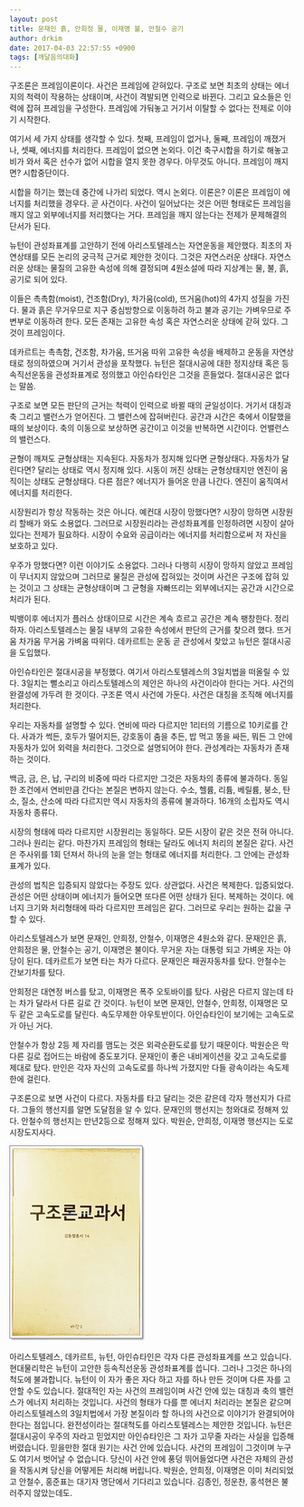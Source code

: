 ```yaml
---
layout: post
title: 문재인 흙, 안희정 물, 이재명 불, 안철수 공기
author: drkim
date: 2017-04-03 22:57:55 +0900
tags: [깨달음의대화]
---
```

구조론은 프레임이론이다. 사건은 프레임에 갇혀있다. 구조로 보면 최초의 상태는 에너지의 척력이 작용하는 상태이며, 사건이 격발되면 인력으로 바뀐다. 그리고 요소들은 인력에 잡혀 프레임을 구성한다. 프레임에 가둬놓고 거기서 이탈할 수 없다는 전제로 이야기 시작한다. 

  


여기서 세 가지 상태를 생각할 수 있다. 첫째, 프레임이 없거나, 둘째, 프레임이 깨졌거나, 셋째, 에너지를 처리한다. 프레임이 없으면 논외다. 이건 축구시합을 하기로 해놓고 비가 와서 혹은 선수가 없어 시합을 열지 못한 경우다. 아무것도 아니다. 프레임이 깨지면? 시합중단이다. 

  


시합을 하기는 했는데 중간에 나가리 되었다. 역시 논외다. 이론은? 이론은 프레임이 에너지를 처리했을 경우다. 곧 사건이다. 사건이 일어났다는 것은 어떤 형태로든 프레임을 깨지 않고 외부에너지를 처리했다는 거다. 프레임을 깨지 않는다는 전제가 문제해결의 단서가 된다. 

  


뉴턴이 관성좌표계를 고안하기 전에 아리스토텔레스는 자연운동을 제안했다. 최초의 자연상태를 모든 논리의 궁극적 근거로 제안한 것이다. 그것은 자연스러운 상태다. 자연스러운 상태는 물질의 고유한 속성에 의해 결정되며 4원소설에 따라 지상계는 물, 불, 흙, 공기로 되어 있다. 

  


이들은 촉촉함(moist), 건조함(Dry), 차가움(cold), 뜨거움(hot)의 4가지 성질을 가진다. 물과 흙은 무거우므로 지구 중심방향으로 이동하려 하고 불과 공기는 가벼우므로 주변부로 이동하려 한다. 모든 존재는 고유한 속성 혹은 자연스러운 상태에 갇혀 있다. 그것이 프레임이다. 

  


데카르트는 촉촉함, 건조함, 차가움, 뜨거움 따위 고유한 속성을 배제하고 운동을 자연상태로 정의하였으며 거기서 관성을 포착했다. 뉴턴은 절대시공에 대한 정지상태 혹은 등속직선운동을 관성좌표계로 정의했고 아인슈타인은 그것을 흔들었다. 절대시공은 없다는 말씀. 

  


구조로 보면 모든 판단의 근거는 척력이 인력으로 바뀔 때의 균일성이다. 거기서 대칭과 축 그리고 밸런스가 얻어진다. 그 밸런스에 잡혀버린다. 공간과 시간은 축에서 이탈했을 때의 보상이다. 축의 이동으로 보상하면 공간이고 이것을 반복하면 시간이다. 언밸런스의 밸런스다. 

  


균형이 깨져도 균형상태는 지속된다. 자동차가 정지해 있다면 균형상태다. 자동차가 달린다면? 달리는 상태로 역시 정지해 있다. 시동이 꺼진 상태는 균형상태지만 엔진이 움직이는 상태도 균형상태다. 다른 점은? 에너지가 들어온 만큼 나간다. 엔진이 움직여서 에너지를 처리한다. 

  


시장원리가 항상 작동하는 것은 아니다. 예컨대 시장이 망했다면? 시장이 망하면 시장원리 할배가 와도 소용없다. 그러므로 시장원리라는 관성좌표계를 인정하려면 시장이 살아있다는 전제가 필요하다. 시장이 수요와 공급이라는 에너지를 처리함으로써 저 자신을 보호하고 있다. 

  


우주가 망했다면? 이런 이야기도 소용없다. 그러나 다행히 시장이 망하지 않았고 프레임이 무너지지 않았으며 그러므로 물질은 관성에 잡혀있는 것이며 사건은 구조에 잡혀 있는 것이고 그 상태는 균형상태이며 그 균형을 자빠뜨리는 외부에너지는 공간과 시간으로 처리가 된다. 

  


빅뱅이후 에너지가 플러스 상태이므로 시간은 계속 흐르고 공간은 계속 팽창한다. 정리하자. 아리스토텔레스는 물질 내부의 고유한 속성에서 판단의 근거를 찾으려 했다. 뜨거움 차가움 무거움 가벼움 따위다. 데카르트는 운동 곧 관성에서 찾았고 뉴턴은 절대시공을 도입했다. 

  


아인슈타인은 절대시공을 부정했다. 여기서 아리스토텔레스의 3일치법을 떠올릴 수 있다. 3일치는 뻘소리고 아리스토텔레스의 제안은 하나의 사건이라야 한다는 거다. 사건의 완결성에 가두려 한 것이다. 구조론 역시 사건에 가둔다. 사건은 대칭을 조직해 에너지를 처리한다. 

  


우리는 자동차를 설명할 수 있다. 연비에 따라 다르지만 1리터의 기름으로 10키로를 간다. 사과가 썩든, 호두가 떨어지든, 강호동이 춤을 추든, 밥 먹고 똥을 싸든, 뭐든 그 안에 자동차가 있어 외력을 처리한다. 그것으로 설명되어야 한다. 관성계라는 자동차가 존재하는 것이다. 

  


백금, 금, 은, 납, 구리의 비중에 따라 다르지만 그것은 자동차의 종류에 불과하다. 동일한 조건에서 연비만큼 간다는 본질은 변하지 않는다. 수소, 헬륨, 리튬, 베릴륨, 붕소, 탄소, 질소, 산소에 따라 다르지만 역시 자동차의 종류에 불과하다. 16개의 소립자도 역시 자동차 종류다. 

  


시장의 형태에 따라 다르지만 시장원리는 동일하다. 모든 시장이 같은 것은 전혀 아니다. 그러나 원리는 같다. 마찬가지 프레임의 형태는 달라도 에너지 처리의 본질은 같다. 사건은 주사위를 1회 던져서 하나의 눈을 얻는 형태로 에너지를 처리한다. 그 안에는 관성좌표계가 있다. 

  


관성의 법칙은 입증되지 않았다는 주장도 있다. 상관없다. 사건은 복제한다. 입증되었다. 관성은 어떤 상태이며 에너지가 들어오면 또다른 어떤 상태가 된다. 복제하는 것이다. 에너지 크기와 처리형태에 따라 다르지만 프레임은 같다. 그러므로 우리는 원하는 값을 구할 수 있다. 

  


아리스토텔레스가 보면 문재인, 안희정, 안철수, 이재명은 4원소와 같다. 문재인은 흙, 안희정은 물, 안철수는 공기, 이재명은 불이다. 무거운 자는 대통령 되고 가벼운 자는 야당이 된다. 데카르트가 보면 타는 차가 다르다. 문재인은 패권자동차를 탔다. 안철수는 간보기차를 탔다. 

  


안희정은 대연정 버스를 탔고, 이재명은 폭주 오토바이를 탔다. 사람은 다르지 않는데 타는 차가 달라서 다른 길로 간 것이다. 뉴턴이 보면 문재인, 안철수, 안희정, 이재명은 모두 같은 고속도로를 달린다. 속도무제한 아우토반이다. 아인슈타인이 보기에는 고속도로가 아닌 거다. 

  


안철수가 항상 2등 제 자리를 맴도는 것은 외곽순환도로를 탔기 때문이다. 박원순은 막다른 길로 접어드는 바람에 중도포기다. 문재인이 좋은 내비게이션을 갖고 고속도로를 제대로 탔다. 만인은 각자 자신의 고속도로를 하나씩 가졌지만 다들 광속이라는 속도제한에 걸린다. 

  


구조론으로 보면 사건이 다르다. 자동차를 타고 달리는 것은 같은데 각자 행선지가 다르다. 그들의 행선지를 알면 도달점을 알 수 있다. 문재인의 행선지는 청와대로 정해져 있다. 안철수의 행선지는 만년2등으로 정해져 있다. 박원순, 안희정, 이재명 행선지는 도로시장도지사다. 

  



![](/files/attach/images/198/739/827/20170108_234810.jpg)   


  


아리스토텔레스, 데카르트, 뉴턴, 아인슈타인은 각자 다른 관성좌표계를 쓰고 있습니다. 현대물리학은 뉴턴이 고안한 등속직선운동 관성좌표계를 씁니다. 그러나 그것은 하나의 척도에 불과합니다. 뉴턴이 이 자가 좋은 자다 하고 자를 하나 만든 것이며 다른 자를 고안할 수도 있습니다. 절대적인 자는 사건의 프레임이며 사건 안에 있는 대칭과 축의 밸런스가 에너지 처리하는 것입니다. 사건의 형태가 다를 뿐 에너지 처리라는 본질은 같으며 아리스토텔레스의 3일치법에서 가장 본질이라 할 하나의 사건으로 이야기가 완결되어야 한다는 점입니다. 완전성이라는 절대척도를 아리스토텔레스는 제안한 것입니다. 뉴턴은 절대시공이 우주의 자라고 믿었지만 아인슈타인은 그 자가 고무줄 자라는 사실을 입증해 버렸습니다. 믿을만한 절대 원기는 사건 안에 있습니다. 사건의 프레임이 그것이며 누구도 여기서 벗어날 수 없습니다. 당신이 사건 안에 풍덩 뛰어들었다면 사건은 자체의 관성을 작동시켜 당신을 어떻게든 처리해 버립니다. 박원순, 안희정, 이재명은 이미 처리되었고 안철수, 홍준표는 대기자 명단에서 기다리고 있습니다. 김종인, 정운찬, 홍석현은 불러주지 않았는데도.
